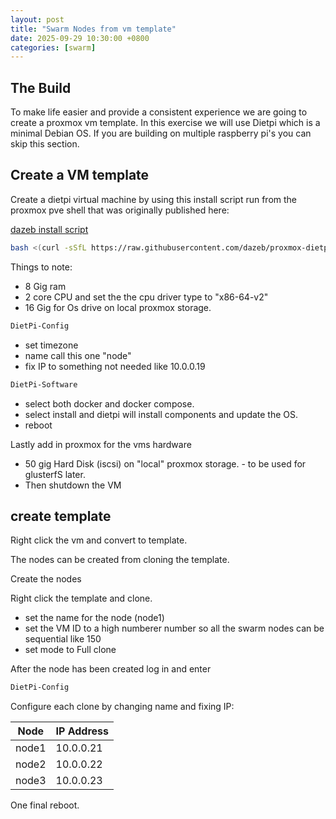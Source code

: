 ```yaml
---
layout: post
title: "Swarm Nodes from vm template"
date: 2025-09-29 10:30:00 +0800
categories: [swarm]
---
```


## The Build
To make life easier and provide a consistent experience we are going to create a proxmox vm template. In this exercise we will use Dietpi which is a minimal Debian OS. If you are building on multiple raspberry pi's you can skip this section. 

## Create a VM template
Create a dietpi virtual machine by using this install script run from the proxmox pve shell that was originally published here: 

[dazeb install script](https://github.com/dazeb/proxmox-dietpi-installer)

```bash
bash <(curl -sSfL https://raw.githubusercontent.com/dazeb/proxmox-dietpi-installer/main/dietpi-install.sh)
```

Things to note:
- 8 Gig ram
- 2 core CPU and set the the cpu driver type to "x86-64-v2"
- 16 Gig for Os drive on local proxmox storage.

```bash
DietPi-Config
```

- set timezone
- name call this one "node"
- fix IP to something not needed like 10.0.0.19

```bash
DietPi-Software
```

- select both docker and docker compose.
- select install and dietpi will install components and update the OS.
- reboot

Lastly add in proxmox for the vms hardware

- 50 gig Hard Disk (iscsi) on "local" proxmox storage. - to be used for glusterfS later.
- Then shutdown the VM

## create template

Right click the vm and convert to template.

The nodes can be created from cloning the template.

Create the nodes

Right click the template and clone.

- set the name for the node (node1)
- set the VM ID to a high numberer number so all the swarm nodes can be sequential like 150
- set mode to Full clone

After the node has been created log in and enter

```bash
DietPi-Config
```

Configure each clone by changing name and fixing IP:

| Node  | IP Address |
|-------|------------|
| node1 | 10.0.0.21  |
| node2 | 10.0.0.22  |
| node3 | 10.0.0.23  |


One final reboot.
